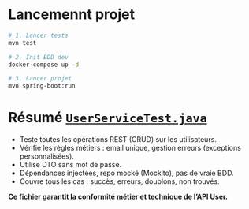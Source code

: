 # Lancemennt projet

```bash
# 1. Lancer tests
mvn test

# 2. Init BDD dev
docker-compose up -d

# 3. Lancer projet
mvn spring-boot:run
```

# Résumé [`UserServiceTest.java`](./src/test/java/fr/ynov/testdevweb/services/UserServiceTest.java)

- Teste toutes les opérations REST (CRUD) sur les utilisateurs.
- Vérifie les règles métiers : email unique, gestion erreurs (exceptions personnalisées).
- Utilise DTO sans mot de passe.
- Dépendances injectées, repo mocké (Mockito), pas de vraie BDD.
- Couvre tous les cas : succès, erreurs, doublons, non trouvés.

**Ce fichier garantit la conformité métier et technique de l’API User.**
